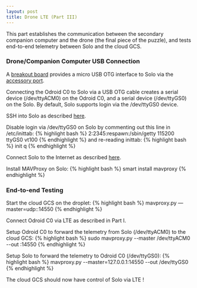 ```yaml
---
layout: post
title: Drone LTE (Part III)
---
```


This part establishes the communication between the secondary companion computer and the drone (the final piece of the puzzle), and tests end-to-end telemetry between Solo and the cloud GCS.

### Drone/Companion Computer USB Connection

A [breakout board](http://viresity.com/product/3dr-solo-accessory-breakout-board/) provides a micro USB OTG interface to Solo via the [accessory port](https://dev.3dr.com/hardware-accessorybay.html).

Connecting the Odroid C0 to Solo via a USB OTG cable creates a serial device (/dev/ttyACM0) on the Odroid C0, and a serial device (/dev/ttyGS0) on the Solo. By default, Solo supports login via the /dev/ttyGS0 device. 

SSH into Solo as described [here](https://dev.3dr.com/starting-network.html).

Disable login via /dev/ttyGS0 on Solo by commenting out this line in /etc/inittab:
{% highlight bash %}
2:2345:respawn:/sbin/getty 115200 ttyGS0 vt100
{% endhighlight %}
and re-reading inittab:
{% highlight bash %}
init q
{% endhighlight %}

Connect Solo to the Internet as described [here](https://dev.3dr.com/starting-utils.html).

Install MAVProxy on Solo:
{% highlight bash %}
smart install mavproxy
{% endhighlight %}

### End-to-end Testing

Start the cloud GCS on the droplet:
{% highlight bash %}
mavproxy.py —master=udp:<Droplet IP>:14550
{% endhighlight %}

Connect Odroid C0 via LTE as described in Part I.

Setup Odroid C0 to forward the telemetry from Solo (/dev/ttyACM0) to the cloud GCS:
{% highlight bash %}
sudo mavproxy.py --master /dev/ttyACM0 --out <Droplet IP>:14550
{% endhighlight %}

Setup Solo to forward the telemetry to Odroid C0 (/dev/ttyGS0):
{% highlight bash %}
mavproxy.py --master=127.0.0.1:14550 --out /dev/ttyGS0
{% endhighlight %}

The cloud GCS should now have control of Solo via LTE !